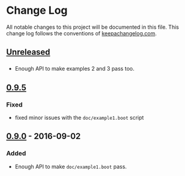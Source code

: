 # Change Log
All notable changes to this project will be documented in this file. This change log follows the conventions of [keepachangelog.com](http://keepachangelog.com/).

## [Unreleased]
###
- Enough API to make examples 2 and 3 pass too.

## [0.9.5]
### Fixed
- fixed minor issues with the `doc/example1.boot` script

## [0.9.0] - 2016-09-02
### Added
- Enough API to make `doc/example1.boot` pass.

[Unreleased]: https://github.com/your-name/tappit/compare/0.9.5...HEAD
[0.9.5]: https://github.com/your-name/tappit/compare/0.9.0...0.9.5
[0.9.0]: https://github.com/your-name/tappit/compare/540aeff...0.9.0
